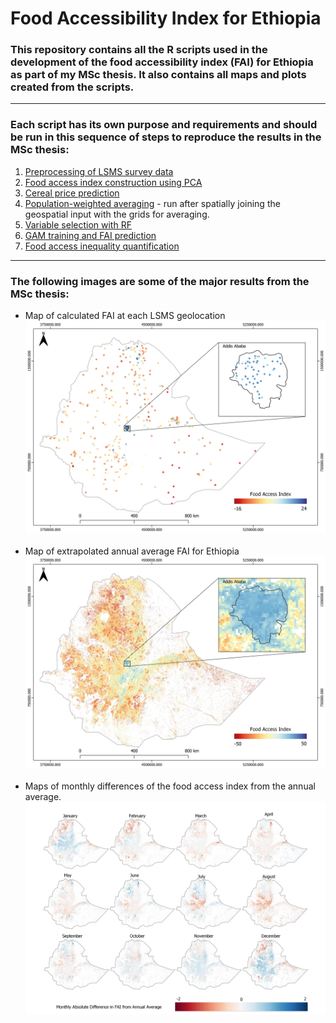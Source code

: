 # **Food Accessibility Index for Ethiopia**

### This repository contains all the R scripts used in the development of the food accessibility index (FAI) for Ethiopia as part of my MSc thesis. It also contains all maps and plots created from the scripts.
---
### Each script has its own purpose and requirements and should be run in this sequence of steps to reproduce the results in the MSc thesis:

1. [Preprocessing of LSMS survey data](https://github.com/enzocampomanesv/food-access-msc-thesis/blob/main/scripts/Food_access_index/ETH_ESS_variable_preproc.R)
2. [Food access index construction using PCA](https://github.com/enzocampomanesv/food-access-msc-thesis/blob/main/scripts/Food_access_index/ETH_LSMS_PCA.R)
3. [Cereal price prediction](https://github.com/enzocampomanesv/food-access-msc-thesis/blob/main/scripts/Food_access_index/ETH_WFP_PricePrediction_v3.R)
4. [Population-weighted averaging](https://github.com/enzocampomanesv/food-access-msc-thesis/blob/main/scripts/Food_access_index/ETH_geoAveraging_1km.R) - run after spatially joining the geospatial input with the grids for averaging.
5. [Variable selection with RF](https://github.com/enzocampomanesv/food-access-msc-thesis/blob/main/scripts/Food_access_index/ETH_RF_varsel.R)
6. [GAM training and FAI prediction](https://github.com/enzocampomanesv/food-access-msc-thesis/blob/main/scripts/Food_access_index/ETH_GAM.R)
7. [Food access inequality quantification](https://github.com/enzocampomanesv/food-access-msc-thesis/blob/main/scripts/Food_access_index/ETH_Ineq.R)
---
### The following images are some of the major results from the MSc thesis:

- Map of calculated FAI at each LSMS geolocation
&nbsp;
![Food access index from PCA](./plots/PCA/FAI_LSMS_formal_v2.jpeg)
&nbsp;
- Map of extrapolated annual average FAI for Ethiopia 
![Annual average food access index](./plots/GAM/FAI_formal_annual_geo.jpeg)
&nbsp;
- Maps of monthly differences of the food access index from the annual average.
![Monthly FAI differences from annual average FAI](./plots/GAM/FAI_formal_monthly_geo_fixed.jpeg)
